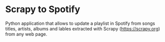 # Scrapy to Spotify
Python application that allows to update a playlist in Spotify from songs titles,
artists, albums and lables extracted with Scrapy (https://scrapy.org) from any web page.
